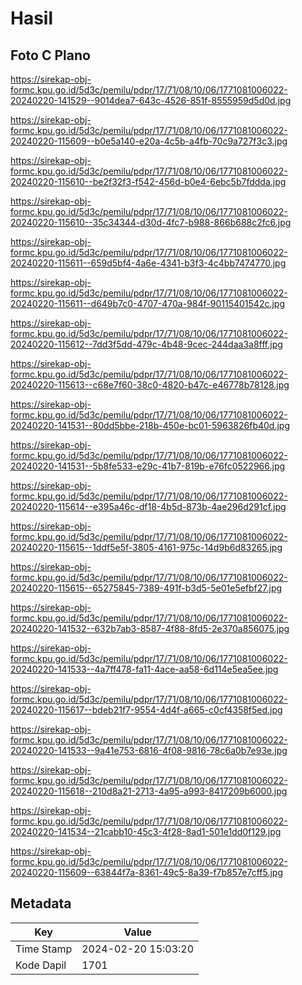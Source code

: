 # Hasil

## Foto C Plano

https://sirekap-obj-formc.kpu.go.id/5d3c/pemilu/pdpr/17/71/08/10/06/1771081006022-20240220-141529--9014dea7-643c-4526-851f-8555959d5d0d.jpg

https://sirekap-obj-formc.kpu.go.id/5d3c/pemilu/pdpr/17/71/08/10/06/1771081006022-20240220-115609--b0e5a140-e20a-4c5b-a4fb-70c9a727f3c3.jpg

https://sirekap-obj-formc.kpu.go.id/5d3c/pemilu/pdpr/17/71/08/10/06/1771081006022-20240220-115610--be2f32f3-f542-456d-b0e4-6ebc5b7fddda.jpg

https://sirekap-obj-formc.kpu.go.id/5d3c/pemilu/pdpr/17/71/08/10/06/1771081006022-20240220-115610--35c34344-d30d-4fc7-b988-866b688c2fc6.jpg

https://sirekap-obj-formc.kpu.go.id/5d3c/pemilu/pdpr/17/71/08/10/06/1771081006022-20240220-115611--659d5bf4-4a6e-4341-b3f3-4c4bb7474770.jpg

https://sirekap-obj-formc.kpu.go.id/5d3c/pemilu/pdpr/17/71/08/10/06/1771081006022-20240220-115611--d649b7c0-4707-470a-984f-90115401542c.jpg

https://sirekap-obj-formc.kpu.go.id/5d3c/pemilu/pdpr/17/71/08/10/06/1771081006022-20240220-115612--7dd3f5dd-479c-4b48-9cec-244daa3a8fff.jpg

https://sirekap-obj-formc.kpu.go.id/5d3c/pemilu/pdpr/17/71/08/10/06/1771081006022-20240220-115613--c68e7f60-38c0-4820-b47c-e46778b78128.jpg

https://sirekap-obj-formc.kpu.go.id/5d3c/pemilu/pdpr/17/71/08/10/06/1771081006022-20240220-141531--80dd5bbe-218b-450e-bc01-5963826fb40d.jpg

https://sirekap-obj-formc.kpu.go.id/5d3c/pemilu/pdpr/17/71/08/10/06/1771081006022-20240220-141531--5b8fe533-e29c-41b7-819b-e76fc0522966.jpg

https://sirekap-obj-formc.kpu.go.id/5d3c/pemilu/pdpr/17/71/08/10/06/1771081006022-20240220-115614--e395a46c-df18-4b5d-873b-4ae296d291cf.jpg

https://sirekap-obj-formc.kpu.go.id/5d3c/pemilu/pdpr/17/71/08/10/06/1771081006022-20240220-115615--1ddf5e5f-3805-4161-975c-14d9b6d83265.jpg

https://sirekap-obj-formc.kpu.go.id/5d3c/pemilu/pdpr/17/71/08/10/06/1771081006022-20240220-115615--65275845-7389-491f-b3d5-5e01e5efbf27.jpg

https://sirekap-obj-formc.kpu.go.id/5d3c/pemilu/pdpr/17/71/08/10/06/1771081006022-20240220-141532--632b7ab3-8587-4f88-8fd5-2e370a856075.jpg

https://sirekap-obj-formc.kpu.go.id/5d3c/pemilu/pdpr/17/71/08/10/06/1771081006022-20240220-141533--4a7ff478-fa11-4ace-aa58-6d114e5ea5ee.jpg

https://sirekap-obj-formc.kpu.go.id/5d3c/pemilu/pdpr/17/71/08/10/06/1771081006022-20240220-115617--bdeb21f7-9554-4d4f-a665-c0cf4358f5ed.jpg

https://sirekap-obj-formc.kpu.go.id/5d3c/pemilu/pdpr/17/71/08/10/06/1771081006022-20240220-141533--9a41e753-6816-4f08-9816-78c6a0b7e93e.jpg

https://sirekap-obj-formc.kpu.go.id/5d3c/pemilu/pdpr/17/71/08/10/06/1771081006022-20240220-115618--210d8a21-2713-4a95-a993-8417209b6000.jpg

https://sirekap-obj-formc.kpu.go.id/5d3c/pemilu/pdpr/17/71/08/10/06/1771081006022-20240220-141534--21cabb10-45c3-4f28-8ad1-501e1dd0f129.jpg

https://sirekap-obj-formc.kpu.go.id/5d3c/pemilu/pdpr/17/71/08/10/06/1771081006022-20240220-115609--63844f7a-8361-49c5-8a39-f7b857e7cff5.jpg


## Metadata

| Key        | Value               |
| ---------- | ------------------- |
| Time Stamp | 2024-02-20 15:03:20 |
| Kode Dapil | 1701                |



